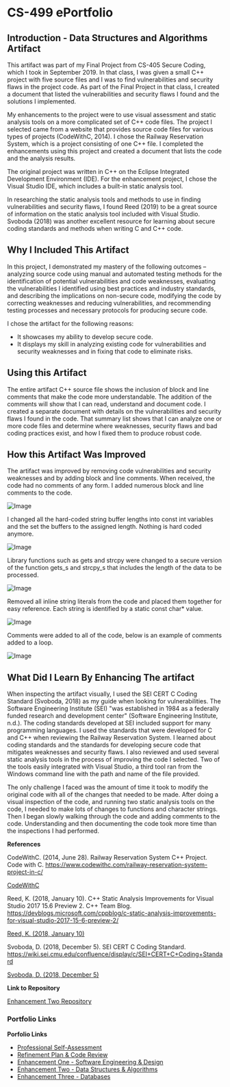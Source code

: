 # CS-499 ePortfolio

## Introduction - Data Structures and Algorithms Artifact

This artifact was part of my Final Project from CS-405 Secure Coding, which I took in September 2019. In that class, I was given a small C++ project with five source files and I was to find vulnerabilities and security flaws in the project code. As part of the Final Project in that class, I created a document that listed the vulnerabilities and security flaws I found and the solutions I implemented.

My enhancements to the project were to use visual assessment and static analysis tools on a more complicated set of C++ code files. The project I selected came from a website that provides source code files for various types of projects (CodeWithC, 2014).  I chose the Railway Reservation System, which is a project consisting of one C++ file. I completed the enhancements using this project and created a document that lists the code and the analysis results.

The original project was written in C++ on the Eclipse Integrated Development Environment (IDE). For the enhancement project, I chose the Visual Studio IDE, which includes a built-in static analysis tool.

In researching the static analysis tools and methods to use in finding vulnerabilities and security flaws, I found Reed (2019) to be a great source of information on the static analysis tool included with Visual Studio. Svoboda (2018) was another excellent resource for learning about secure coding standards and methods when writing C and C++ code.

## Why I Included This Artifact

In this project, I demonstrated my mastery of the following outcomes – analyzing source code using manual and automated testing methods for the identification of potential vulnerabilities and code weaknesses, evaluating the vulnerabilities I identified using best practices and industry standards, and describing the implications on non-secure code, modifying the code by correcting weaknesses and reducing vulnerabilities, and recommending testing processes and necessary protocols for producing secure code.

I chose the artifact for the following reasons:
- It showcases my ability to develop secure code.
- It displays my skill in analyzing existing code for vulnerabilities and security weaknesses and in fixing that code to eliminate risks.

## Using this Artifact

The entire artifact C++ source file shows the inclusion of block and line comments that make the code more understandable. The addition of the comments will show that I can read, understand and document code. I created a separate document with details on the vulnerabilities and security flaws I found in the code. That summary list shows that I can analyze one or more code files and determine where weaknesses, security flaws and bad coding practices exist, and how I fixed them to produce robust code.

## How this Artifact Was Improved

The artifact was improved by removing code vulnerabilities and security weaknesses and by adding block and line comments. When received, the code had no comments of any form. I added numerous block and line comments to the code.

![Image](images/E2/TopLevelCommentBlockAdded.png)

I changed all the hard-coded string buffer lengths into const int variables and the set the buffers to the assigned length. Nothing is hard coded anymore.

![Image](images/E2/ConstInt.png)

Library functions such as gets and strcpy were changed to a secure version of the function gets_s and strcpy_s that includes the length of the data to be processed.

![Image](images/E2/Strcpy.png)

Removed all inline string literals from the code and placed them together for easy reference. Each string is identified by a static const char*  value.

![Image](images/E2/StringLiterals.png)

Comments were added to all of the code, below is an example of comments added to a loop.

![Image](images/E2/CodeComments.png)

## What Did I Learn By Enhancing The artifact

When inspecting the artifact visually, I used the SEI CERT C Coding Standard (Svoboda, 2018) as my guide when looking for vulnerabilities. The Software Engineering Institute (SEI) "was established in 1984 as a federally funded research and development center" (Software Engineering Institute, n.d.). The coding standards developed at SEI included support for many programming languages. I used the standards that were developed for C and C++ when reviewing the Railway Reservation System. I learned about coding standards and the standards for developing secure code that mitigates weaknesses and security flaws.
I also reviewed and used several static analysis tools in the process of improving the code I selected. Two of the tools easily integrated with Visual Studio, a third tool ran from the Windows command line with the path and name of the file provided.

The only challenge I faced was the amount of time it took to modify the original code with all of the changes that needed to be made. After doing a visual inspection of the code, and running two static analysis tools on the code, I needed to make lots of changes to functions and character strings. Then I began slowly walking through the code and adding comments to the code. Understanding and then documenting the code took more time than the inspections I had performed.

**References**

CodeWithC. (2014, June 28). Railway Reservation System C++ Project. Code with C. https://www.codewithc.com/railway-reservation-system-project-in-c/

[CodeWithC](https://www.codewithc.com/railway-reservation-system-project-in-c/)

Reed, K. (2018, January 10). C++ Static Analysis Improvements for Visual Studio 2017 15.6 Preview 2. C++ Team Blog. https://devblogs.microsoft.com/cppblog/c-static-analysis-improvements-for-visual-studio-2017-15-6-preview-2/

[Reed, K. (2018, January 10)](https://devblogs.microsoft.com/cppblog/c-static-analysis-improvements-for-visual-studio-2017-15-6-preview-2/)

Svoboda, D. (2018, December 5). SEI CERT C Coding Standard. https://wiki.sei.cmu.edu/confluence/display/c/SEI+CERT+C+Coding+Standard

[Svoboda, D. (2018, December 5)](https://wiki.sei.cmu.edu/confluence/display/c/SEI+CERT+C+Coding+Standard)

**Link to Repository**

[Enhancement Two Repository](https://github.com/w-coleman-moore/EnhancementTwo)

### Portfolio Links

**Porfolio Links**<br>
* [Professional Self-Assessment](index.md)<br>
* [Refinement Plan & Code Review](CodeReview.md)<br>
* [Enhancement One - Software Engineering & Design](EnhancementOne.md)<br>
* [Enhancement Two - Data Structures & Algorithms](EnhancementTwo.md)<br>
* [Enhancement Three - Databases](EnhancementThree.md)
